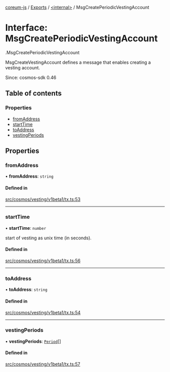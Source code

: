 [coreum-js](../README.md) / [Exports](../modules.md) / [<internal\>](../modules/internal_.md) / MsgCreatePeriodicVestingAccount

# Interface: MsgCreatePeriodicVestingAccount

[<internal>](../modules/internal_.md).MsgCreatePeriodicVestingAccount

MsgCreateVestingAccount defines a message that enables creating a vesting
account.

Since: cosmos-sdk 0.46

## Table of contents

### Properties

- [fromAddress](internal_.MsgCreatePeriodicVestingAccount.md#fromaddress)
- [startTime](internal_.MsgCreatePeriodicVestingAccount.md#starttime)
- [toAddress](internal_.MsgCreatePeriodicVestingAccount.md#toaddress)
- [vestingPeriods](internal_.MsgCreatePeriodicVestingAccount.md#vestingperiods)

## Properties

### fromAddress

• **fromAddress**: `string`

#### Defined in

[src/cosmos/vesting/v1beta1/tx.ts:53](https://github.com/PyramydLabs/coreum-js/blob/cea84df/src/cosmos/vesting/v1beta1/tx.ts#L53)

___

### startTime

• **startTime**: `number`

start of vesting as unix time (in seconds).

#### Defined in

[src/cosmos/vesting/v1beta1/tx.ts:56](https://github.com/PyramydLabs/coreum-js/blob/cea84df/src/cosmos/vesting/v1beta1/tx.ts#L56)

___

### toAddress

• **toAddress**: `string`

#### Defined in

[src/cosmos/vesting/v1beta1/tx.ts:54](https://github.com/PyramydLabs/coreum-js/blob/cea84df/src/cosmos/vesting/v1beta1/tx.ts#L54)

___

### vestingPeriods

• **vestingPeriods**: [`Period`](../modules/internal_.md#period)[]

#### Defined in

[src/cosmos/vesting/v1beta1/tx.ts:57](https://github.com/PyramydLabs/coreum-js/blob/cea84df/src/cosmos/vesting/v1beta1/tx.ts#L57)
